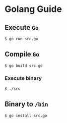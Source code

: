 # Golang Guide

## Execute `Go`
```bash
$ go run src.go
```

## Compile `Go`
```bash
$ go build src.go
```

### Execute binary
```bash
$ ./src
```

## Binary to `/bin`
```bash
$ go install src.go
```